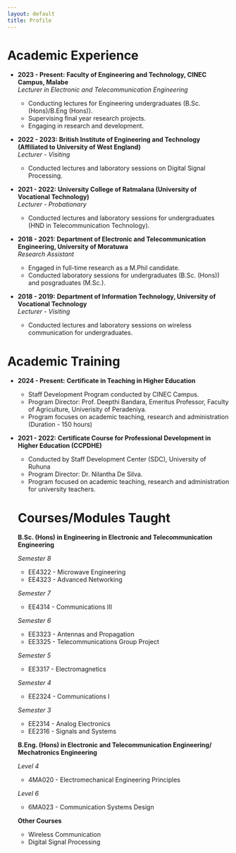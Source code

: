 ```yaml
---
layout: default
title: Profile
---
```


# Academic Experience

- **2023 - Present:** **Faculty of Engineering and Technology, CINEC Campus, Malabe**  
  *Lecturer in Electronic and Telecommunication Engineering*  
  - Conducting lectures for Engineering undergraduates (B.Sc. (Hons)/B.Eng (Hons)).
  - Supervising final year research projects.
  - Engaging in research and development.

- **2022 - 2023:** **British Institute of Engineering and Technology (Affiliated to University of West England)**  
  *Lecturer - Visiting*  
  - Conducted lectures and laboratory sessions on Digital Signal Processing.
    
 - **2021 - 2022:** **University College of Ratmalana (University of Vocational Technology)**  
  *Lecturer - Probationary*  
   - Conducted lectures and laboratory sessions for undergraduates (HND in Telecommunication Technology).

 - **2018 - 2021:** **Department of Electronic and Telecommunication Engineering, University of Moratuwa**  
  *Research Assistant*  
   - Engaged in full-time research as a M.Phil candidate.
   - Conducted laboratory sessions for undergraduates (B.Sc. (Hons)) and posgraduates (M.Sc.).

 - **2018 - 2019:** **Department of Information Technology, University of Vocational Technology**  
  *Lecturer - Visiting*  
    - Conducted lectures and laboratory sessions on wireless communication for undergraduates.
  
 # Academic Training

- **2024 - Present:** **Certificate in Teaching in Higher Education** 
  - Staff Development Program conducted by CINEC Campus.  
  - Program Director: Prof. Deepthi Bandara, Emeritus Professor, Faculty of Agriculture, Univerisity of Peradeniya.
  - Program focuses on academic teaching, research and administration (Duration - 150 hours)

- **2021 - 2022:** **Certificate Course for Professional Development in Higher Education (CCPDHE)**  
  - Conducted by Staff Development Center (SDC), University of Ruhuna  
  - Program Director: Dr. Nilantha De Silva.
  - Program focused on academic teaching, research and administration for university teachers.
 
  # Courses/Modules Taught

  **B.Sc. (Hons) in Engineering in Electronic and Telecommunication Engineering**

  *Semester 8*
  - EE4322 - Microwave Engineering
  - EE4323 - Advanced Networking
    
  *Semester 7*
  - EE4314 - Communications III
    
  *Semester 6*
  - EE3323 - Antennas and Propagation
  - EE3325 - Telecommunications Group Project
    
  *Semester 5*
  - EE3317 - Electromagnetics

  *Semester 4*
  - EE2324 - Communications I
 
  *Semester 3*
  - EE2314 - Analog Electronics
  - EE2316 - Signals and Systems
 
  **B.Eng. (Hons) in Electronic and Telecommunication Engineering/ Mechatronics Engineering**

  *Level 4*
  - 4MA020 - Electromechanical Engineering Principles
    
  *Level 6*
  - 6MA023 - Communication Systems Design
 
  **Other Courses**
  - Wireless Communication
  - Digital Signal Processing
 
